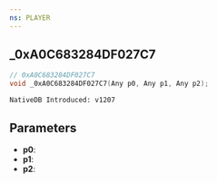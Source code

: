 ```yaml
---
ns: PLAYER
---
```

## _0xA0C683284DF027C7

```c
// 0xA0C683284DF027C7
void _0xA0C683284DF027C7(Any p0, Any p1, Any p2);
```

```
NativeDB Introduced: v1207
```

## Parameters
* **p0**:
* **p1**:
* **p2**:
